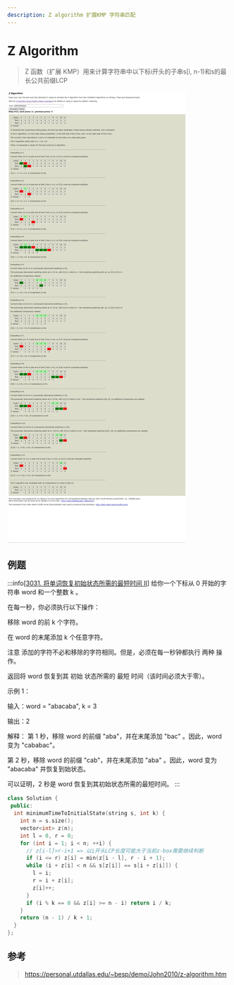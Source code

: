 ```yaml
---
description: Z algorithm 扩展KMP 字符串匹配
---
```


# Z Algorithm

> Z 函数（扩展 KMP）用来计算字符串中以下标i开头的子串s[i, n-1)和s的最长公共前缀LCP

![002_z](./002_z.jpeg)

## 例题

:::info[[3031. 将单词恢复初始状态所需的最短时间 II](https://leetcode.cn/problems/minimum-time-to-revert-word-to-initial-state-ii/description/)]
给你一个下标从 0 开始的字符串 word 和一个整数 k 。

在每一秒，你必须执行以下操作：

移除 word 的前 k 个字符。

在 word 的末尾添加 k 个任意字符。

注意 添加的字符不必和移除的字符相同。但是，必须在每一秒钟都执行 两种 操作。

返回将 word 恢复到其 初始 状态所需的 最短 时间（该时间必须大于零）。

示例 1：

输入：word = "abacaba", k = 3

输出：2

解释：
第 1 秒，移除 word 的前缀 "aba"，并在末尾添加 "bac" 。因此，word 变为 "cababac"。

第 2 秒，移除 word 的前缀 "cab"，并在末尾添加 "aba" 。因此，word 变为 "abacaba" 并恢复到始状态。

可以证明，2 秒是 word 恢复到其初始状态所需的最短时间。
:::

```cpp
class Solution {
 public:
  int minimumTimeToInitialState(string s, int k) {
    int n = s.size();
    vector<int> z(n);
    int l = 0, r = 0;
    for (int i = 1; i < n; ++i) {
      // z[i-l]>r-i+1 => 以i开头LCP长度可能大于当前z-box需要继续判断
      if (i <= r) z[i] = min(z[i - l], r - i + 1);
      while (i + z[i] < n && s[z[i]] == s[i + z[i]]) {
        l = i;
        r = i + z[i];
        z[i]++;
      }
      if (i % k == 0 && z[i] >= n - i) return i / k;
    }
    return (n - 1) / k + 1;
  }
};
```

## 参考

> https://personal.utdallas.edu/~besp/demo/John2010/z-algorithm.htm
